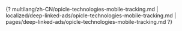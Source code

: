 {? multilang/zh-CN/opicle-technologies-mobile-tracking.md | localized/deep-linked-ads/opicle-technologies-mobile-tracking.md | pages/deep-linked-ads/opicle-technologies-mobile-tracking.md ?}
